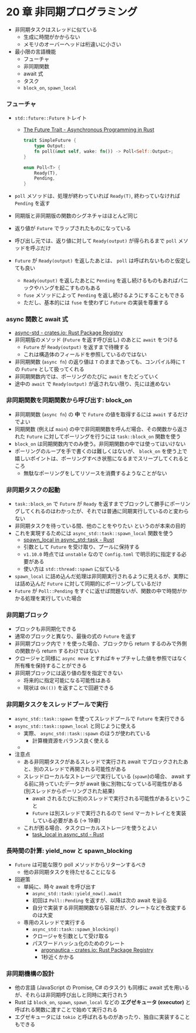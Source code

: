 20 章 非同期プログラミング
===

- 非同期タスクはスレッドに似ている
  - 生成に時間がかからない
  - メモリのオーバーヘッドは桁違いに小さい
- 最小限の言語機能
  - フューチャ
  - 非同期関数
  - await 式
  - タスク
  - `block_on`, `spawn_local`

### フューチャ

- `std::future::Future` トレイト
  - [The Future Trait - Asynchronous Programming in Rust](https://rust-lang.github.io/async-book/02_execution/02_future.html)

    ```rust
    trait SimpleFuture {
        type Output;
        fn poll(&mut self, wake: fn()) -> Poll<Self::Output>;
    }

    enum Poll<T> {
        Ready(T),
        Pending,
    }
    ```

- `poll` メソッドは、処理が終わっていれば `Ready(T)`, 終わっていなければ `Pending` を返す
- 同期版と非同期版の関数のシグネチャはほとんど同じ
- 返り値が `Future` でラップされたものになっている
- 呼び出し元では、返り値に対して `Ready(output)` が得られるまで `poll` メソッドを呼ぶだけ
- `Future` が `Ready(output)` を返したあとは、 `poll` は呼ばれないものと仮定しても良い
  - `Ready(output)` を返したあとに `Pending` を返し続けるものもあればパニックやハングを起こすものもある
  - `fuse` メソッドによって `Pending` を返し続けるようにすることもできる
  - ただし、基本的には `fuse` を使わずじ `Future` の実装を尊重する

### async 関数と await 式

- [async-std - crates.io: Rust Package Registry](https://crates.io/crates/async-std)
- 非同期版のメソッド (`Future` を返す呼び出し) のあとに `await` をつける
  - `Future` が `Ready(output)` を返すまで待機する
  - これは構造体のフィールドを参照しているのではない
- 非同期関数 (`async fn`) の返り値は `T` のままであっても、コンパイル時に `T` の `Future` として扱ってくれる
- 非同期関数内では、ポーリングのたびに `await` をたどっていく
- 途中の `await` で `Ready(output)` が返されない限り、先には進めない

### 非同期関数を同期関数から呼び出す: block_on

- 非同期関数 (`async fn`) の **中** で `Future` の値を取得するには `await` するだけでよい
- 同期関数 (例えば `main`) の中で非同期関数を呼んだ場合、その関数から返された `Future` に対してポーリングを行うには `task::block_on` 関数を使う
- `block_on` は同期関数内でのみ使う。非同期関数の中では使ってはいけない
- ポーリングのループを手で書くのは難しくはないが、 `block_on` を使う上で嬉しいポイントは、ポーリングすべき状態になるまでスリープしてくれるところ
  - 無駄なポーリングをしてリソースを消費するようなことがない
  
### 非同期タスクの起動

- `task::block_on` で `Future` が `Ready` を返すまでブロックして勝手にポーリングしてくれるのはわかったが、それでは普通に同期実行しているのと変わらない
- 非同期タスクを待っている間、他のことをやりたい というのが本来の目的
- これを実現するためには `async_std::task::spawn_local` 関数を使う
  - [spawn_local in async_std::task - Rust](https://docs.rs/async-std/1.10.0/async_std/task/fn.spawn_local.html)
  - 引数として `Future` を受け取り、プールに保持する
  - `v1.10.0` 時点では `unstable` なので `Config.toml` で明示的に指定する必要がある
  - 使い方は `std::thread::spawn` に似ている
- `spawn_local` に詰め込んだ処理は非同期実行されるように見えるが、実際には詰め込んだ `Future` に対して同期的にポーリングしているだけ
- `Future` が `Poll::Pending` をすぐに返せば問題ないが、関数の中で時間がかかる処理を実行していた場合

### 非同期ブロック

- ブロックも非同期化できる
- 通常のブロックと異なり、最後の式の `Future` を返す
- 非同期ブロック内で `?` を使った場合、ブロックから return するのみで外側の関数から return するわけではない
- クロージャと同様に `async move` とすればキャプチャした値を参照ではなく所有権を保持することができる
- 非同期ブロックには返り値の型を指定できない
  - 将来的に指定可能になる可能性はある
  - 現状は `Ok(())` を返すことで回避できる
  
### 非同期タスクをスレッドプールで実行

- `async_std::task::spawn` を使ってスレッドプールで `Future` を実行できる
- `async_std::task::spawn_local` と同じように使える
  - 実際、 `async_std::task::spawn` のほうが使われている
    - 計算機資源をバランス良く使える
  - 
- 注意点
  - ある非同期タスクがあるスレッドで実行され await でブロックされたあと、別のスレッドで再開される可能性がある
  - スレッドローカルなストレージで実行している (`spawn`)の場合、 await する前に持っていたデータが await 後に別物になっている可能性がある (別スレッドからポーリングされた結果)
    - await されるたびに別のスレッドで実行される可能性があるということ
    - `Future` は別スレッドで実行されるので `Send` マーカトレイとを実装している必要がある (→ 19章)
  - これが困る場合、タスクローカルストレージを使うとよい
    - [task_local in async_std - Rust](https://docs.rs/async-std/1.10.0/async_std/macro.task_local.html)

### 長時間の計算: yield_now と spawn_blocking

- `Future` は可能な限り poll メソッドからリターンするべき
  - 他の非同期タスクを待たせることになる
- 回避策
  - 単純に、時々 await を呼び出す
    - `async_std::task::yield_now().await`
    - 初回は `Poll::Pending` を返すが、以降は次の await を辿る
    - 自分で実装する非同期関数なら容易だが、クレートなどを改変するのは大変
  - 専用のスレッドで実行する
    - `async_std::task::spawn_blocking()`
    - クロージャを引数として受け取る
    - パスワードハッシュ化のためのクレート
      - [argonautica - crates.io: Rust Package Registry](https://crates.io/crates/argonautica/0.2.0)
      - 1秒近くかかる
      
### 非同期機構の設計

- 他の言語 (JavaScript の Promise, C# のタスク) も同様に await 式を用いるが、それらは非同期呼び出しと同時に実行されう
- Rust は `block_on`, `spawn`, `spawn_local` などの **エグゼキュータ (executor)** と呼ばれる関数に渡すことで始めて実行される
- エグゼキュータには `tokio` と呼ばれるものがあったり、独自に実装することもできる